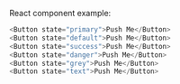 React component example:

```js padded
<Button state="primary">Push Me</Button>
<Button state="default">Push Me</Button>
<Button state="success">Push Me</Button>
<Button state="danger">Push Me</Button>
<Button state="grey">Push Me</Button>
<Button state="text">Push Me</Button>
```
